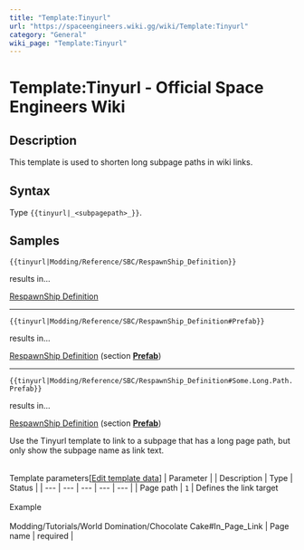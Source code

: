 ```yaml
---
title: "Template:Tinyurl"
url: "https://spaceengineers.wiki.gg/wiki/Template:Tinyurl"
category: "General"
wiki_page: "Template:Tinyurl"
---
```


# Template:Tinyurl - Official Space Engineers Wiki

## Description

This template is used to shorten long subpage paths in wiki links.

## Syntax

Type `{{tinyurl|_<subpagepath>_}}`.

## Samples

`{{tinyurl|Modding/Reference/SBC/RespawnShip_Definition}}`

results in...

[RespawnShip Definition](https://spaceengineers.wiki.gg/wiki/Modding/Reference/SBC/RespawnShip_Definition "Modding/Reference/SBC/RespawnShip Definition")

* * *

`{{tinyurl|Modding/Reference/SBC/RespawnShip_Definition#Prefab}}`

results in...

[RespawnShip Definition](https://spaceengineers.wiki.gg/wiki/Modding/Reference/SBC/RespawnShip_Definition "Modding/Reference/SBC/RespawnShip Definition") (section [**Prefab**](https://spaceengineers.wiki.gg/wiki/Modding/Reference/SBC/RespawnShip_Definition#Prefab "Modding/Reference/SBC/RespawnShip Definition"))

* * *

`{{tinyurl|Modding/Reference/SBC/RespawnShip_Definition#Some.Long.Path.Prefab}}`

results in...

[RespawnShip Definition](https://spaceengineers.wiki.gg/wiki/Modding/Reference/SBC/RespawnShip_Definition "Modding/Reference/SBC/RespawnShip Definition") (section [**Prefab**](https://spaceengineers.wiki.gg/wiki/Modding/Reference/SBC/RespawnShip_Definition#Some.Long.Path.Prefab "Modding/Reference/SBC/RespawnShip Definition"))

Use the Tinyurl template to link to a subpage that has a long page path, but only show the subpage name as link text.

|     |     |     |     |     |
| --- | --- | --- | --- | --- |
Template parameters\[[Edit template data](https://spaceengineers.wiki.gg/wiki/Template:Tinyurl?action=edit&templatedata=edit "Template:Tinyurl")\]
| Parameter |     | Description | Type | Status |
| --- | --- | --- | --- | --- |
| Page path | `1` | Defines the link target<br><br>Example<br><br>Modding/Tutorials/World Domination/Chocolate Cake#In\_Page\_Link | Page name | required |